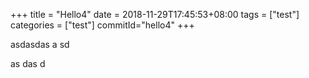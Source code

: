 +++
title = "Hello4"
date = 2018-11-29T17:45:53+08:00
tags = ["test"]
categories = ["test"]
commitId="hello4"
+++

asdasdas
a
sd

as
das
d
